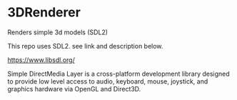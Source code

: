 # 3DRenderer
Renders simple 3d models (SDL2)

This repo uses SDL2.
see link and description below.

https://www.libsdl.org/

Simple DirectMedia Layer is a cross-platform development library designed
to provide low level access to audio, keyboard, mouse, joystick, and graphics
hardware via OpenGL and Direct3D.

